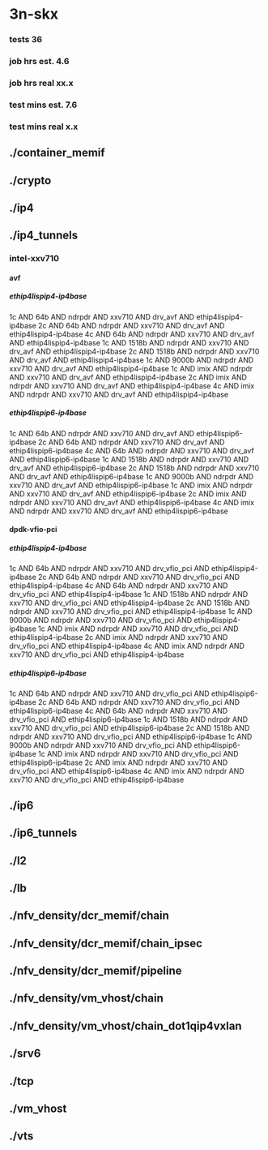 # 3n-skx
### tests 36
### job hrs est. 4.6
### job hrs real xx.x
### test mins est. 7.6
### test mins real x.x
## ./container_memif
## ./crypto
## ./ip4
## ./ip4_tunnels
### intel-xxv710
#### avf
##### ethip4lispip4-ip4base
1c AND 64b AND ndrpdr AND xxv710 AND drv_avf AND ethip4lispip4-ip4base
2c AND 64b AND ndrpdr AND xxv710 AND drv_avf AND ethip4lispip4-ip4base
4c AND 64b AND ndrpdr AND xxv710 AND drv_avf AND ethip4lispip4-ip4base
1c AND 1518b AND ndrpdr AND xxv710 AND drv_avf AND ethip4lispip4-ip4base
2c AND 1518b AND ndrpdr AND xxv710 AND drv_avf AND ethip4lispip4-ip4base
1c AND 9000b AND ndrpdr AND xxv710 AND drv_avf AND ethip4lispip4-ip4base
1c AND imix AND ndrpdr AND xxv710 AND drv_avf AND ethip4lispip4-ip4base
2c AND imix AND ndrpdr AND xxv710 AND drv_avf AND ethip4lispip4-ip4base
4c AND imix AND ndrpdr AND xxv710 AND drv_avf AND ethip4lispip4-ip4base
##### ethip4lispip6-ip4base
1c AND 64b AND ndrpdr AND xxv710 AND drv_avf AND ethip4lispip6-ip4base
2c AND 64b AND ndrpdr AND xxv710 AND drv_avf AND ethip4lispip6-ip4base
4c AND 64b AND ndrpdr AND xxv710 AND drv_avf AND ethip4lispip6-ip4base
1c AND 1518b AND ndrpdr AND xxv710 AND drv_avf AND ethip4lispip6-ip4base
2c AND 1518b AND ndrpdr AND xxv710 AND drv_avf AND ethip4lispip6-ip4base
1c AND 9000b AND ndrpdr AND xxv710 AND drv_avf AND ethip4lispip6-ip4base
1c AND imix AND ndrpdr AND xxv710 AND drv_avf AND ethip4lispip6-ip4base
2c AND imix AND ndrpdr AND xxv710 AND drv_avf AND ethip4lispip6-ip4base
4c AND imix AND ndrpdr AND xxv710 AND drv_avf AND ethip4lispip6-ip4base
#### dpdk-vfio-pci
##### ethip4lispip4-ip4base
1c AND 64b AND ndrpdr AND xxv710 AND drv_vfio_pci AND ethip4lispip4-ip4base
2c AND 64b AND ndrpdr AND xxv710 AND drv_vfio_pci AND ethip4lispip4-ip4base
4c AND 64b AND ndrpdr AND xxv710 AND drv_vfio_pci AND ethip4lispip4-ip4base
1c AND 1518b AND ndrpdr AND xxv710 AND drv_vfio_pci AND ethip4lispip4-ip4base
2c AND 1518b AND ndrpdr AND xxv710 AND drv_vfio_pci AND ethip4lispip4-ip4base
1c AND 9000b AND ndrpdr AND xxv710 AND drv_vfio_pci AND ethip4lispip4-ip4base
1c AND imix AND ndrpdr AND xxv710 AND drv_vfio_pci AND ethip4lispip4-ip4base
2c AND imix AND ndrpdr AND xxv710 AND drv_vfio_pci AND ethip4lispip4-ip4base
4c AND imix AND ndrpdr AND xxv710 AND drv_vfio_pci AND ethip4lispip4-ip4base
##### ethip4lispip6-ip4base
1c AND 64b AND ndrpdr AND xxv710 AND drv_vfio_pci AND ethip4lispip6-ip4base
2c AND 64b AND ndrpdr AND xxv710 AND drv_vfio_pci AND ethip4lispip6-ip4base
4c AND 64b AND ndrpdr AND xxv710 AND drv_vfio_pci AND ethip4lispip6-ip4base
1c AND 1518b AND ndrpdr AND xxv710 AND drv_vfio_pci AND ethip4lispip6-ip4base
2c AND 1518b AND ndrpdr AND xxv710 AND drv_vfio_pci AND ethip4lispip6-ip4base
1c AND 9000b AND ndrpdr AND xxv710 AND drv_vfio_pci AND ethip4lispip6-ip4base
1c AND imix AND ndrpdr AND xxv710 AND drv_vfio_pci AND ethip4lispip6-ip4base
2c AND imix AND ndrpdr AND xxv710 AND drv_vfio_pci AND ethip4lispip6-ip4base
4c AND imix AND ndrpdr AND xxv710 AND drv_vfio_pci AND ethip4lispip6-ip4base
## ./ip6
## ./ip6_tunnels
## ./l2
## ./lb
## ./nfv_density/dcr_memif/chain
## ./nfv_density/dcr_memif/chain_ipsec
## ./nfv_density/dcr_memif/pipeline
## ./nfv_density/vm_vhost/chain
## ./nfv_density/vm_vhost/chain_dot1qip4vxlan
## ./srv6
## ./tcp
## ./vm_vhost
## ./vts
